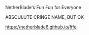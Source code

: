 NetherBlade's Fun Fun for Everyone













ABSOULUTE CRINGE NAME, BUT OK

https://netherblade6.github.io/fffe
